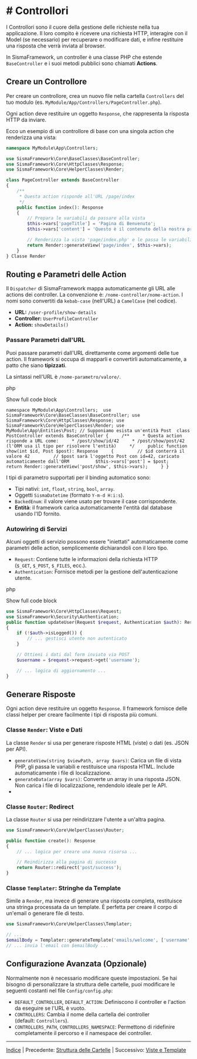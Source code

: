 # # Controllori

I Controllori sono il cuore della gestione delle richieste nella tua applicazione. Il loro compito è ricevere una richiesta HTTP, interagire con il Model (se necessario) per recuperare o modificare dati, e infine restituire una risposta che verrà inviata al browser.

In SismaFramework, un controller è una classe PHP che estende `BaseController` e i suoi metodi pubblici sono chiamati **Actions**.

## Creare un Controllore

Per creare un controllore, crea un nuovo file nella cartella `Controllers` del tuo modulo (es. `MyModule/App/Controllers/PageController.php`).

Ogni action deve restituire un oggetto `Response`, che rappresenta la risposta HTTP da inviare.

Ecco un esempio di un controllore di base con una singola action che renderizza una vista:

```php
namespace MyModule\App\Controllers;

use SismaFramework\Core\BaseClasses\BaseController;
use SismaFramework\Core\HttpClasses\Response;
use SismaFramework\Core\HelperClasses\Render;

class PageController extends BaseController
{
    /**
     * Questa action risponde all'URL /page/index
     */
    public function index(): Response
    {
        // Prepara le variabili da passare alla vista
        $this->vars['pageTitle'] = 'Pagina di Benvenuto';
        $this->vars['content'] = 'Questo è il contenuto della nostra prima pagina.';

        // Renderizza la vista 'page/index.php' e le passa le variabili
        return Render::generateView('page/index', $this->vars);
    }
} Classe Render
```

Routing e Parametri delle Action
--------------------------------

Il `Dispatcher` di SismaFramework mappa automaticamente gli URL alle actions dei controller. La convenzione è: `/nome-controller/nome-action`. I nomi sono convertiti da `kebab-case` (nell'URL) a `CamelCase` (nel codice).

* **URL:** `/user-profile/show-details`
* **Controller:** `UserProfileController`
* **Action:** `showDetails()`

### Passare Parametri dall'URL

Puoi passare parametri dall'URL direttamente come argomenti delle tue action. Il framework si occupa di mapparli e convertirli automaticamente, a patto che siano **tipizzati**.

La sintassi nell'URL è `/nome-parametro/valore/`.

php

 Show full code block 

`namespace MyModule\App\Controllers;  use SismaFramework\Core\BaseClasses\BaseController; use SismaFramework\Core\HttpClasses\Response; use SismaFramework\Core\HelperClasses\Render; use MyModule\App\Entities\Post; // Supponiamo esista un'entità Post  class PostController extends BaseController {     /**     * Questa action risponde a URL come:     * /post/show/id/42     * /post/show/post/42 (l'ORM usa il tipo per risolvere l'entità)     */     public function show(int $id, Post $post): Response     {         // $id conterrà il valore 42         // $post sarà l'oggetto Post con id=42, caricato automaticamente dall'ORM          $this->vars['post'] = $post;         return Render::generateView('post/show', $this->vars);     } }`

I tipi di parametro supportati per il binding automatico sono:

* Tipi nativi: `int`, `float`, `string`, `bool`, `array`.
* Oggetti `SismaDatetime` (formato `Y-m-d H:i:s`).
* `BackedEnum`: il valore viene usato per trovare il case corrispondente.
* **Entità**: il framework carica automaticamente l'entità dal database usando l'ID fornito.

### Autowiring di Servizi

Alcuni oggetti di servizio possono essere "iniettati" automaticamente come parametri delle action, semplicemente dichiarandoli con il loro tipo.

* `Request`: Contiene tutte le informazioni della richiesta HTTP (`$_GET`, `$_POST`, `$_FILES`, ecc.).
* `Authentication`: Fornisce metodi per la gestione dell'autenticazione utente.

php

 Show full code block 

```php
use SismaFramework\Core\HttpClasses\Request;
use SismaFramework\Security\Authentication;
public function updateUser(Request $request, Authentication $auth): Response
{
    if (!$auth->isLogged()) {
        // ... gestisci utente non autenticato
    } 

    // Ottieni i dati dal form inviato via POST
    $username = $request->request->get('username');

    // ... logica di aggiornamento ...
}
```

## Generare Risposte

Ogni action deve restituire un oggetto `Response`. Il framework fornisce delle classi helper per creare facilmente i tipi di risposta più comuni.

### Classe `Render`: Viste e Dati

La classe `Render` si usa per generare risposte HTML (viste) o dati (es. JSON per API).

* `generateView(string $viewPath, array $vars)`: Carica un file di vista PHP, gli passa le variabili e restituisce una risposta HTML. Include automaticamente i file di localizzazione.
* `generateData(array $vars)`: Converte un array in una risposta JSON. Non carica i file di localizzazione, rendendolo ideale per le API.
* 

### Classe `Router`: Redirect

La classe `Router` si usa per reindirizzare l'utente a un'altra pagina.

```php
use SismaFramework\Core\HelperClasses\Router;

public function create(): Response
{
    // ... logica per creare una nuova risorsa ...

    // Reindirizza alla pagina di successo
    return Router::redirect('post/success');
}
```

### Classe `Templater`: Stringhe da Template

Simile a `Render`, ma invece di generare una risposta completa, restituisce una stringa processata da un template. È perfetta per creare il corpo di un'email o generare file di testo.

```php
use SismaFramework\Core\HelperClasses\Templater;

// ...
$emailBody = Templater::generateTemplate('emails/welcome', ['username' => 'Mario']);
// ... invia l'email con $emailBody ...
```

## Configurazione Avanzata (Opzionale)

Normalmente non è necessario modificare queste impostazioni. Se hai bisogno di personalizzare la struttura delle cartelle, puoi modificare le seguenti costanti nel file `Config/config.php`:

* `DEFAULT_CONTROLLER`, `DEFAULT_ACTION`: Definiscono il controller e l'action da eseguire se l'URL è vuoto.
* `CONTROLLERS`: Cambia il nome della cartella dei controller (default: `Controllers`).
* `CONTROLLERS_PATH`, `CONTROLLERS_NAMESPACE`: Permettono di ridefinire completamente il percorso e il namespace dei controller.

* * *

[Indice](index.md) | Precedente: [Struttura delle Cartelle](project-folder-structure.md) | Successivo: [Viste e Template](views.md)
